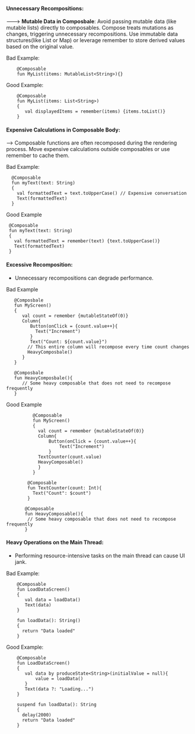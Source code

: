 
#### Unnecessary Recompositions:

---> **Mutable Data in Composbale**: Avoid passing mutable data (like mutable lists) directly to composables. Compose treats mutations as changes, triggering unnecessary recompositions. Use immutable data structures(like List or Map) or leverage remember to store derived values based on the original value.

Bad Example:

        @Composable
        fun MyList(items: MutableList<String>){}

Good Example:

        @Composable
        fun MyList(items: List<String>)
        {
           val displayedItems = remember(items) {items.toList()}
        }

#### Expensive Calculations in Composable Body:  

 --> Composable functions are often recomposed during the rendering process. Move expensive calculations outside composables or use remember to cache them.

Bad Example:

      @Composable
      fun myText(text: String)
      {
        val formattedText = text.toUpperCase() // Expensive conversation
        Text(formattedText)
      }

 Good Example

     @Composable
     fun myText(text: String)
     {
       val formattedText = remember(text) {text.toUpperCase()}
       Text(formattedText)
     }


#### Excessive Recomposition:

- Unnecessary recompositions can degrade performance.

Bad Example

       @Composbale
       fun MyScreen()
       {
          val count = remember {mutableStateOf(0)} 
          Column{
             Button(onClick = {count.value++}{
               Text("Increment")      
             } 
             Text("Count: ${count.value}")
            // This entire column will recompose every time count changes
            HeavyComposbale()
          }
       }

       @Composbale
       fun HeavyComposbale(){
          // Some heavy composable that does not need to recompose frequently     
       }

Good Example

              @Composable
              fun MyScreen()
              {
                val count = remember {mutableStateOf(0)}
                Column{
                    Button(onClick = {count.value++}{
                        Text("Increment")
                    }
                TextCounter(count.value)
                HeavyComposable()
                }
              }

            @Composable
            fun TextCounter(count: Int){
              Text("Count": $count")      
            }

           @Composable
           fun HeavyComposable(){
            // Some heavy composable that does not need to recompose frequently 
           }


#### Heavy Operations on the Main Thread:

- Performing resource-intensive tasks on the main thread can cause UI jank.

Bad Example:

        @Composable
        fun LoadDataScreen()
        {
           val data = loadData()
           Text(data)
        }

        fun loadData(): String()
        {
          return "Data loaded"
        }

Good Example:

        @Composable
        fun LoadDataScreen()
        {
           val data by produceState<String>(initialValue = null){
               value = loadData()
           } 
           Text(data ?: "Loading...")         
        }

        suspend fun loadData(): String
        {
          delay(2000)
          return "Data loaded"       
        }
